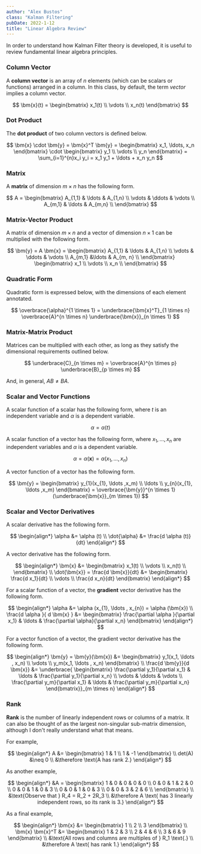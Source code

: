 ```yaml
---
author: "Alex Bustos"
class: "Kalman Filtering"
pubDate: 2022-1-12
title: "Linear Algebra Review"
---
```


In order to understand how Kalman Filter theory is developed, it is useful to review fundamental
linear algebra principles.

### Column Vector

A **column vector** is an array of $n$ elements (which can be scalars or functions) arranged in a
column. In this class, by default, the term _vector_ implies a column vector.

$$
\bm{x}(t) =
\begin{bmatrix}
x_1(t) \\
\vdots \\
x_n(t)
\end{bmatrix}
$$

### Dot Product

The **dot product** of two column vectors is defined below.

$$
    \bm{x} \cdot \bm{y} = \bm{x}^T \bm{y} =
    \begin{bmatrix} x_1, \ldots, x_n \end{bmatrix} \cdot
    \begin{bmatrix} y_1 \\ \vdots \\ y_n \end{bmatrix} =
    \sum_{i=1}^{n}x_i y_i =
    x_1 y_1 + \ldots + x_n y_n
$$

### Matrix

A **matrix** of dimension $m \times n$ has the following form.

$$
    A = \begin{bmatrix}
    A_{1,1} & \ldots & A_{1,n} \\
    \vdots & \ddots & \vdots \\
    A_{m,1} & \ldots & A_{m,n} \\
\end{bmatrix}
$$

### Matrix-Vector Product

A matrix of dimension $m \times n$ and a vector of dimension $n \times 1$ can be multiplied with the following form.

$$
    \bm{y} = A \bm{x} =
    \begin{bmatrix}
    A_{1,1} & \ldots & A_{1,n} \\
    \vdots  & \ddots & \vdots \\
    A_{m,1} &\ldots  & A_{m, n} \\
    \end{bmatrix}
    \begin{bmatrix}
    x_1 \\
    \vdots \\
    x_n \\
    \end{bmatrix}
$$

### Quadratic Form

Quadratic form is expressed below, with the dimensions of each element annotated.

$$
    \overbrace{\alpha}^{1 \times 1} =
    \underbrace{\bm{x}^T}_{1 \times n}
    \overbrace{A}^{n \times n}
    \underbrace{\bm{x}}_{n \times 1}
$$

### Matrix-Matrix Product

Matrices can be multiplied with each other, as long as they satisfy the dimensional requirements outlined below.

$$
    \underbrace{C}_{n \times m} =
    \overbrace{A}^{n \times p}
    \underbrace{B}_{p \times m}
$$

And, in general, $AB \neq BA$.

### Scalar and Vector Functions

A scalar function of a scalar has the following form, where $t$ is an independent variable and $\alpha$ is a dependent variable.

$$
    \alpha = \alpha (t)
$$

A scalar function of a vector has the following form, where $x_1, \ldots , x_n$ are independent variables and $\alpha$ is a dependent variable.

$$
    \alpha = \alpha (\bm{x}) = \alpha (x_1, \ldots, x_n)
$$

A vector function of a vector has the following form.

$$
    \bm{y} =
    \begin{bmatrix}
    y_{1}(x_{1}, \ldots ,x_m) \\
    \ldots \\
    y_{n}(x_{1}, \ldots ,x_m)
    \end{bmatrix} =
    \overbrace{\bm{y}}^{n \times 1}(\underbrace{\bm{x}}_{m \times 1})
$$

### Scalar and Vector Derivatives

A scalar derivative has the following form.

$$
\begin{align*}
    \alpha &= \alpha (t) \\
    \dot{\alpha} &= \frac{d \alpha (t)}{dt}
\end{align*}
$$

A vector derivative has the following form.

$$
\begin{align*}
    \bm{x} &=
\begin{bmatrix}
    x_1(t) \\
    \vdots \\
    x_n(t) \\
\end{bmatrix} \\
\dot{\bm{x}} =
\frac{d \bm{x}}{dt} &=
\begin{bmatrix}
    \frac{d x_1}{dt} \\
    \vdots \\
    \frac{d x_n}{dt}
\end{bmatrix}
\end{align*}
$$

For a scalar function of a vector, the **gradient** vector derivative has the following form.

$$
\begin{align*}
    \alpha &= \alpha (x_{1}, \ldots , x_{n}) = \alpha (\bm{x}) \\
    \frac{d \alpha }{ d \bm{x} } &=
    \begin{bmatrix}
    \frac{\partial \alpha }{\partial x_1} & \ldots & \frac{\partial \alpha}{\partial x_n}
    \end{bmatrix}
\end{align*}
$$

For a vector function of a vector, the gradient vector derivative has the following form.

$$
\begin{align*}
    \bm{y} = \bm{y}(\bm{x}) &=
    \begin{bmatrix}
    y_1(x_1, \ldots , x_n) \\
    \vdots \\
    y_m(x_1, \ldots , x_n)
    \end{bmatrix} \\
    \frac{d \bm{y}}{d \bm{x}} &=
    \underbrace{
    \begin{bmatrix}
    \frac{\partial y_1}{\partial x_1} & \ldots & \frac{\partial y_1}{\partial x_n} \\
    \vdots & \ddots & \vdots \\
    \frac{\partial y_m}{\partial x_1} & \ldots & \frac{\partial y_m}{\partial x_n}
    \end{bmatrix}}_{m \times n}
\end{align*}
$$

### Rank

**Rank** is the number of linearly independent rows or columns of a matrix. It can also be thought
of as the largest non-singular sub-matrix dimension, although I don't really understand what that
means.

For example,

$$
\begin{align*}
A &= \begin{bmatrix}
    1 & 1 \\
    1 & -1
\end{bmatrix} \\
det(A) &\neq 0 \\
&\therefore \text{A has rank 2.}
\end{align*}
$$

As another example,

$$
\begin{align*}
    &A =
    \begin{bmatrix}
    1 & 0 & 0 & 0 & 0 \\
    0 & 0 & 1 & 2 & 0 \\
    0 & 0 & 1 & 0 & 3 \\
    0 & 0 & 1 & 0 & 3 \\
    0 & 0 & 3 & 2 & 6 \\
    \end{bmatrix} \\
    &\text{Observe that } R_4 = R_2 + 2R_3 \\
    &\therefore A \text{ has 3 linearly independent rows, so its rank is 3.}
\end{align*}
$$

As a final example,

$$
\begin{align*}
    \bm{x} &=
    \begin{bmatrix}
    1 \\ 2 \\ 3
    \end{bmatrix} \\
    \bm{x} \bm{x}^T &= \begin{bmatrix}
    1 & 2 & 3 \\
    2 & 4 & 6 \\
    3 & 6 & 9
    \end{bmatrix} \\
    &\text{All rows and columns are multiples of } R_1 \text{.} \\
    &\therefore A \text{ has rank 1.}
\end{align*}
$$
